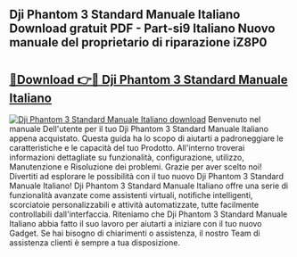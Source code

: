 ## Dji Phantom 3 Standard Manuale Italiano Download gratuit PDF - Part-si9 Italiano Nuovo manuale del proprietario di riparazione iZ8P0

# <h2><a href="http://dfgqzuo.blite.top/?on=Dji+Phantom+3+Standard+Manuale+Italiano">🔗Download 👉🔴 Dji Phantom 3 Standard Manuale Italiano</a></h2>

[![Dji Phantom 3 Standard Manuale Italiano download](https://i.imgur.com/lujVjoI.png)](http://dfgqzuo.blite.top/?on=Dji+Phantom+3+Standard+Manuale+Italiano)
Benvenuto nel manuale Dell'utente per il tuo Dji Phantom 3 Standard Manuale Italiano appena acquistato. Questa guida ha lo scopo di aiutarti a padroneggiare le caratteristiche e le capacità del tuo Prodotto. All'interno troverai informazioni dettagliate su funzionalità, configurazione, utilizzo, Manutenzione e Risoluzione dei problemi. Grazie per aver scelto noi! Divertiti ad esplorare le possibilità con il tuo nuovo Dji Phantom 3 Standard Manuale Italiano! Dji Phantom 3 Standard Manuale Italiano offre una serie di funzionalità avanzate come assistenti virtuali, notifiche intelligenti, scorciatoie personalizzabili e attività automatizzate, tutte facilmente controllabili dall'interfaccia. Riteniamo che Dji Phantom 3 Standard Manuale Italiano abbia fatto il suo lavoro per aiutarti a iniziare con il tuo nuovo Gadget. Se hai bisogno di chiarimenti o assistenza, il nostro Team di assistenza clienti è sempre a tua disposizione.
